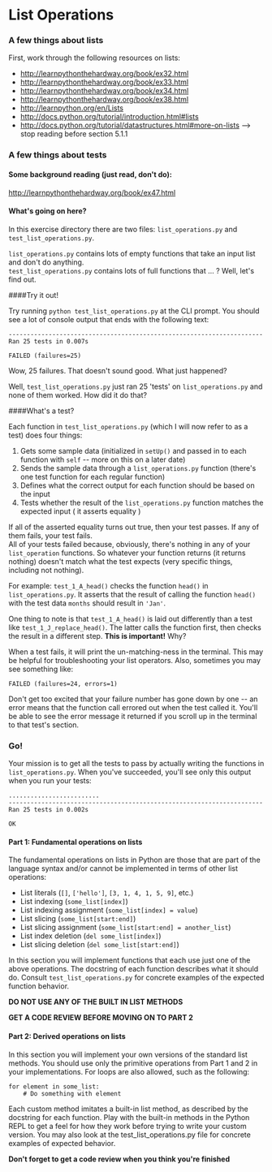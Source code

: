 List Operations
==============

### A few things about lists

First, work through the following resources on lists:

* http://learnpythonthehardway.org/book/ex32.html
* http://learnpythonthehardway.org/book/ex33.html
* http://learnpythonthehardway.org/book/ex34.html
* http://learnpythonthehardway.org/book/ex38.html
* http://learnpython.org/en/Lists
* http://docs.python.org/tutorial/introduction.html#lists
* http://docs.python.org/tutorial/datastructures.html#more-on-lists
        --> stop reading before section 5.1.1

### A few things about tests

#### Some background reading (just read, don't do):

http://learnpythonthehardway.org/book/ex47.html

#### What's going on here?

In this exercise directory there are two files: `list_operations.py` and
`test_list_operations.py`.

`list_operations.py` contains lots of empty functions that take an input list and don't do anything.    
`test_list_operations.py` contains lots of full functions that ... ? Well, let's find out.

####Try it out!

Try running `python test_list_operations.py` at the CLI prompt. You should see a lot of console output that ends with the following text:
```
----------------------------------------------------------------------
Ran 25 tests in 0.007s

FAILED (failures=25)
```

Wow, 25 failures. That doesn't sound good. What just happened?


Well, `test_list_operations.py` just ran 25 'tests' on `list_operations.py` and none of them worked. How did it do that?

####What's a test?

Each function in `test_list_operations.py` (which I will now refer to as a test) does four things:    
1. Gets some sample data (initialized in `setUp()` and passed in to each function with `self` -- more on this on a later date)    
2. Sends the sample data through a `list_operations.py` function (there's one test function for each regular function)    
3. Defines what the correct output for each function should be based on the input    
4. Tests whether the result of the `list_operations.py` function matches the expected input ( it asserts equality )    

If all of the asserted equality turns out true, then your test passes. If any of them fails, your test fails.    
All of your tests failed because, obviously, there's nothing in any of your `list_operation` functions. So whatever your function returns (it returns nothing) doesn't match what the test expects (very specific things, including not nothing).

For example: `test_1_A_head()` checks the function `head()` in `list_operations.py`. It asserts that the result of calling the function `head()` with the test data `months` should result in `'Jan'`.

One thing to note is that `test_1_A_head()` is laid out differently than a test like `test_1_J_replace_head()`. The latter calls the function first, then checks the result in a different step. **This is important!** Why?

When a test fails, it will print the un-matching-ness in the terminal. This may be helpful for troubleshooting your list operators. Also, sometimes you may see something like:
```
FAILED (failures=24, errors=1)
```
Don't get too excited that your failure number has gone down by one -- an error means that the function call errored out when the test called it. You'll be able to see the error message it returned if you scroll up in the terminal to that test's section.

### Go!

Your mission is to get all the tests to pass by actually writing the functions in `list_operations.py`. When you've succeeded, you'll see only this output when you run your tests: 
```
.........................
----------------------------------------------------------------------
Ran 25 tests in 0.002s

OK
```
#### Part 1: Fundamental operations on lists

The fundamental operations on lists in Python are those that are part of the
language syntax and/or cannot be implemented in terms of other list operations:
* List literals (`[]`, `['hello']`, `[3, 1, 4, 1, 5, 9]`, etc.)
* List indexing (`some_list[index]`)
* List indexing assignment (`some_list[index] = value`)
* List slicing (`some_list[start:end]`)
* List slicing assignment (`some_list[start:end] = another_list`)
* List index deletion (`del some_list[index]`)
* List slicing deletion (`del some_list[start:end]`)

In this section you will implement functions that each use just one of the above
operations. The docstring of each function describes what it should do. Consult
`test_list_operations.py` for concrete examples of the expected function behavior.

**DO NOT USE ANY OF THE BUILT IN LIST METHODS**

**GET A CODE REVIEW BEFORE MOVING ON TO PART 2**

#### Part 2: Derived operations on lists

In this section you will implement your own versions of the standard list methods.
You should use only the primitive operations from Part 1 and 2 in your implementations.
For loops are also allowed, such as the following:
```    
for element in some_list:
    # Do something with element
```
Each custom method imitates a built-in list method, as described by the docstring
for each function. Play with the built-in methods in the Python REPL to get a feel
for how they work before trying to write your custom version. You may also look at
the test_list_operations.py file for concrete examples of expected behavior.

**Don't forget to get a code review when you think you're finished**

